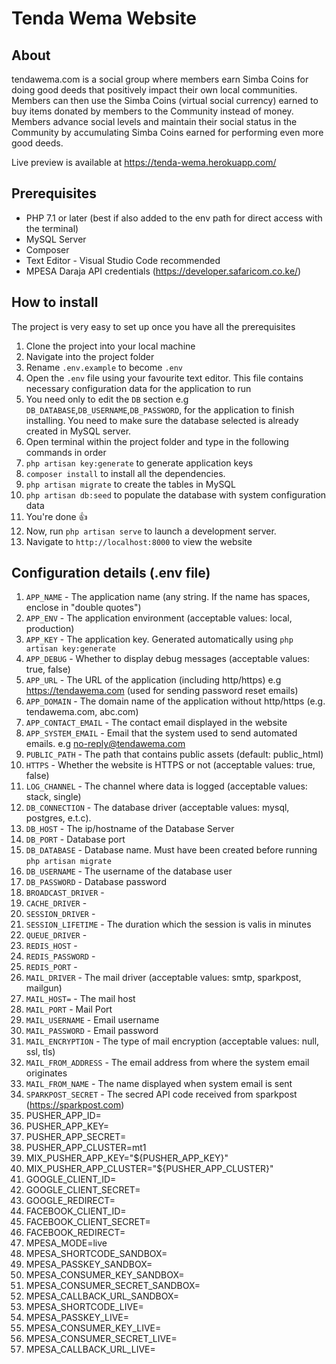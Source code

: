 # Tenda Wema Website
## About
tendawema.com is a social group where members earn Simba Coins for doing good deeds that positively impact their own local communities. Members can then use the Simba Coins (virtual social currency) earned to buy items donated by members to the Community instead of money. Members advance social levels and maintain their social status in the Community by accumulating Simba Coins earned for performing even more good deeds. <br>

Live preview is available at https://tenda-wema.herokuapp.com/

## Prerequisites
- PHP 7.1 or later (best if also added to the env path for direct access with the terminal)
- MySQL Server
- Composer
- Text Editor - Visual Studio Code recommended
- MPESA Daraja API credentials (https://developer.safaricom.co.ke/)

## How to install
The project is very easy to set up once you have all the prerequisites
1. Clone the project into your local machine
2. Navigate into the project folder
3. Rename `.env.example` to become `.env`
4. Open the `.env` file using your favourite text editor. This file contains necessary configuration data for the application to run
5. You need only to edit the `DB` section e.g `DB_DATABASE`,`DB_USERNAME`,`DB_PASSWORD`, for the application to finish installing. You need to make sure the database selected is already created in MySQL server.
6. Open terminal within the project folder and type in the following commands in order
7. `php artisan key:generate` to generate application keys
8. `composer install` to install all the dependencies.
9. `php artisan migrate` to create the tables in MySQL
10. `php artisan db:seed` to populate the database with system configuration data
11. You're done 👍
12. Now, run `php artisan serve` to launch a development server.
13. Navigate to `http://localhost:8000` to view the website

## Configuration details (.env file)
1. `APP_NAME` - The application name (any string. If the name has spaces, enclose in "double quotes")
2. `APP_ENV` - The application environment (acceptable values: local, production)
3. `APP_KEY` - The application key. Generated automatically using `php artisan key:generate`
4. `APP_DEBUG` - Whether to display debug messages (acceptable values: true, false)
5. `APP_URL` - The URL of the application (including http/https) e.g https://tendawema.com (used for sending password reset emails)
6. `APP_DOMAIN` - The domain name of the application without http/https (e.g. tendawema.com, abc.com)
7. `APP_CONTACT_EMAIL` - The contact email displayed in the website
8. `APP_SYSTEM_EMAIL` - Email that the system used to send automated emails. e.g no-reply@tendawema.com
9. `PUBLIC_PATH` - The path that contains public assets (default: public_html)
10. `HTTPS` - Whether the website is HTTPS or not (acceptable values: true, false)
11. `LOG_CHANNEL` - The channel where data is logged (acceptable values: stack, single)
12. `DB_CONNECTION` - The database driver (acceptable values: mysql, postgres, e.t.c).
13. `DB_HOST` - The ip/hostname of the Database Server 
14. `DB_PORT` - Database port
15. `DB_DATABASE` - Database name. Must have been created before running `php artisan migrate`
16. `DB_USERNAME` - The username of the database user
17. `DB_PASSWORD` - Database password
18. `BROADCAST_DRIVER` - 
19. `CACHE_DRIVER` - 
20. `SESSION_DRIVER` - 
21. `SESSION_LIFETIME` - The duration which the session is valis in minutes
22. `QUEUE_DRIVER` - 
23. `REDIS_HOST` - 
24. `REDIS_PASSWORD` - 
25. `REDIS_PORT` - 
26. `MAIL_DRIVER` - The mail driver (acceptable values: smtp, sparkpost, mailgun)
27. `MAIL_HOST=` - The mail host
28. `MAIL_PORT` - Mail Port
29. `MAIL_USERNAME` - Email username
30. `MAIL_PASSWORD` - Email password
31. `MAIL_ENCRYPTION` - The type of mail encryption (acceptable values: null, ssl, tls)
32. `MAIL_FROM_ADDRESS` - The email address from where the system email originates
33. `MAIL_FROM_NAME` - The name displayed when system email is sent
34. `SPARKPOST_SECRET` - The secred API code received from sparkpost (https://sparkpost.com)
35. PUSHER_APP_ID=
36. PUSHER_APP_KEY=
37. PUSHER_APP_SECRET=
38. PUSHER_APP_CLUSTER=mt1
39. MIX_PUSHER_APP_KEY="${PUSHER_APP_KEY}"
40. MIX_PUSHER_APP_CLUSTER="${PUSHER_APP_CLUSTER}"
41. GOOGLE_CLIENT_ID=
42. GOOGLE_CLIENT_SECRET=
43. GOOGLE_REDIRECT=
44. FACEBOOK_CLIENT_ID=
45. FACEBOOK_CLIENT_SECRET=
46. FACEBOOK_REDIRECT=
47. MPESA_MODE=live
48. MPESA_SHORTCODE_SANDBOX=
49. MPESA_PASSKEY_SANDBOX=
50. MPESA_CONSUMER_KEY_SANDBOX=
51. MPESA_CONSUMER_SECRET_SANDBOX=
52. MPESA_CALLBACK_URL_SANDBOX=
53. MPESA_SHORTCODE_LIVE=
54. MPESA_PASSKEY_LIVE=
55. MPESA_CONSUMER_KEY_LIVE=
56. MPESA_CONSUMER_SECRET_LIVE=
57. MPESA_CALLBACK_URL_LIVE=
